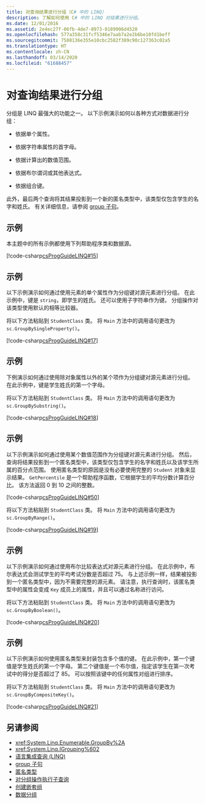 ```yaml
---
title: 对查询结果进行分组（C# 中的 LINQ）
description: 了解如何使用 C# 中的 LINQ 对结果进行分组。
ms.date: 12/01/2016
ms.assetid: 2e4ec27f-06fb-4de7-8973-0189906d4520
ms.openlocfilehash: 577a358c31fcf5346e7aab7a2e2b6be10fd1beff
ms.sourcegitcommit: 7588136e355e10cbc2582f389c90c127363c02a5
ms.translationtype: HT
ms.contentlocale: zh-CN
ms.lasthandoff: 03/14/2020
ms.locfileid: "61688457"
---
```

# <a name="group-query-results"></a>对查询结果进行分组

分组是 LINQ 最强大的功能之一。 以下示例演示如何以各种方式对数据进行分组：

- 依据单个属性。

- 依据字符串属性的首字母。

- 依据计算出的数值范围。

- 依据布尔谓词或其他表达式。

- 依据组合键。

此外，最后两个查询将其结果投影到一个新的匿名类型中，该类型仅包含学生的名字和姓氏。 有关详细信息，请参阅 [group 子句](../language-reference/keywords/group-clause.md)。

## <a name="example"></a>示例

本主题中的所有示例都使用下列帮助程序类和数据源。

[!code-csharp[csProgGuideLINQ#15](~/samples/snippets/csharp/concepts/linq/how-to-group-query-results_1.cs)]

## <a name="example"></a>示例

以下示例演示如何通过使用元素的单个属性作为分组键对源元素进行分组。 在此示例中，键是 `string`，即学生的姓氏。 还可以使用子字符串作为键。 分组操作对该类型使用默认的相等比较器。

将以下方法粘贴到 `StudentClass` 类。 将 `Main` 方法中的调用语句更改为 `sc.GroupBySingleProperty()`。

[!code-csharp[csProgGuideLINQ#17](~/samples/snippets/csharp/concepts/linq/how-to-group-query-results_2.cs)]

## <a name="example"></a>示例

下例演示如何通过使用除对象属性以外的某个项作为分组键对源元素进行分组。 在此示例中，键是学生姓氏的第一个字母。

将以下方法粘贴到 `StudentClass` 类。 将 `Main` 方法中的调用语句更改为 `sc.GroupBySubstring()`。

[!code-csharp[csProgGuideLINQ#18](~/samples/snippets/csharp/concepts/linq/how-to-group-query-results_3.cs)]

## <a name="example"></a>示例

以下示例演示如何通过使用某个数值范围作为分组键对源元素进行分组。 然后，查询将结果投影到一个匿名类型中，该类型仅包含学生的名字和姓氏以及该学生所属的百分点范围。 使用匿名类型的原因是没有必要使用完整的 `Student` 对象来显示结果。 `GetPercentile` 是一个帮助程序函数，它根据学生的平均分数计算百分比。 该方法返回 0 到 10 之间的整数。

[!code-csharp[csProgGuideLINQ#50](~/samples/snippets/csharp/concepts/linq/how-to-group-query-results_4.cs)]

将以下方法粘贴到 `StudentClass` 类。 将 `Main` 方法中的调用语句更改为 `sc.GroupByRange()`。

[!code-csharp[csProgGuideLINQ#19](~/samples/snippets/csharp/concepts/linq/how-to-group-query-results_5.cs)]

## <a name="example"></a>示例

以下示例演示如何通过使用布尔比较表达式对源元素进行分组。 在此示例中，布尔表达式会测试学生的平均考试分数是否超过 75。 与上述示例一样，结果被投影到一个匿名类型中，因为不需要完整的源元素。 请注意，执行查询时，该匿名类型中的属性会变成 `Key` 成员上的属性，并且可以通过名称进行访问。

将以下方法粘贴到 `StudentClass` 类。 将 `Main` 方法中的调用语句更改为 `sc.GroupByBoolean()`。

[!code-csharp[csProgGuideLINQ#20](~/samples/snippets/csharp/concepts/linq/how-to-group-query-results_6.cs)]

## <a name="example"></a>示例

以下示例演示如何使用匿名类型来封装包含多个值的键。 在此示例中，第一个键值是学生姓氏的第一个字母。 第二个键值是一个布尔值，指定该学生在第一次考试中的得分是否超过了 85。 可以按照该键中的任何属性对组进行排序。

将以下方法粘贴到 `StudentClass` 类。 将 `Main` 方法中的调用语句更改为 `sc.GroupByCompositeKey()`。

[!code-csharp[csProgGuideLINQ#21](~/samples/snippets/csharp/concepts/linq/how-to-group-query-results_7.cs)]

## <a name="see-also"></a>另请参阅

- <xref:System.Linq.Enumerable.GroupBy%2A>
- <xref:System.Linq.IGrouping%602>
- [语言集成查询 (LINQ)](index.md)
- [group 子句](../language-reference/keywords/group-clause.md)
- [匿名类型](../programming-guide/classes-and-structs/anonymous-types.md)
- [对分组操作执行子查询](perform-a-subquery-on-a-grouping-operation.md)
- [创建嵌套组](create-a-nested-group.md)
- [数据分组](../programming-guide/concepts/linq/grouping-data.md)
